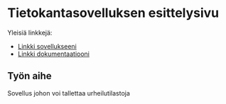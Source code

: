 # Tietokantasovelluksen esittelysivu

Yleisiä linkkejä:

* [Linkki sovellukseeni](https://www.cs.helsinki.fi)
* [Linkki dokumentaatiooni](https://docs.google.com/document/d/1YWEAaT-cB7WOeJ_SG_VV4lAtv1442xsMUSH2ONIJlFo/edit?usp=sharing)

## Työn aihe

Sovellus johon voi tallettaa urheilutilastoja

